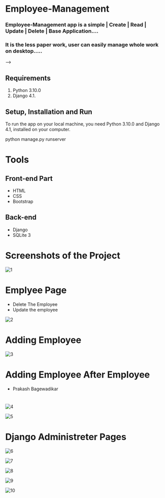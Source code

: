 # Employee-Management

### Employee-Management app is a simple | Create | Read | Update | Delete |  Base Application....
### It is the less paper work, user can easily manage whole work on desktop..... 

-->

## Requirements
1.  Python 3.10.0
2.  Django 4.1.

## Setup, Installation and Run

To run the app on your local machine, you need Python 3.10.0 and Django 4.1, installed on your computer. 
   

python manage.py runserver


# Tools
## Front-end Part
* HTML
* CSS
* Bootstrap

## Back-end
* Django
* SQLite 3

# Screenshots of the Project
<p align="center">
  
![1](https://user-images.githubusercontent.com/125086369/222071465-b451d339-9050-4866-a71c-227f8757bef0.png)

# Emplyee Page
* Delete The Employee 
* Update the employee

![2](https://user-images.githubusercontent.com/125086369/222071491-a4cc3b2d-ea7b-48cb-b32c-7cf54274936f.png)

# Adding Employee

![3](https://user-images.githubusercontent.com/125086369/222071494-af611a17-d5f8-44b1-abe7-90e543cd07d0.png)

# Adding Employee After Employee 
* Prakash Bagewadikar

#

![4](https://user-images.githubusercontent.com/125086369/222071496-2f4eeac3-2eec-403c-9d80-239924999ccc.png)
  

![5](https://user-images.githubusercontent.com/125086369/222071431-9ad0358e-af09-41aa-9fb7-90acb35f9c73.png)


# Django Administreter Pages

![6](https://user-images.githubusercontent.com/125086369/222071437-1740be5d-054b-4640-8cdc-7185863fd71a.png)


![7](https://user-images.githubusercontent.com/125086369/222071443-302e2810-c738-4f4b-9b97-85e5a74bc9da.png)


![8](https://user-images.githubusercontent.com/125086369/222071446-233da64c-e3d8-4cc8-929c-e356d4840fa2.png)


![9](https://user-images.githubusercontent.com/125086369/222071451-6dd740b6-cd96-4d41-8a95-b778737f0303.png)


![10](https://user-images.githubusercontent.com/125086369/222071455-c1ccbefb-6f44-4b82-be43-c55f9939afdd.png)

</p>


